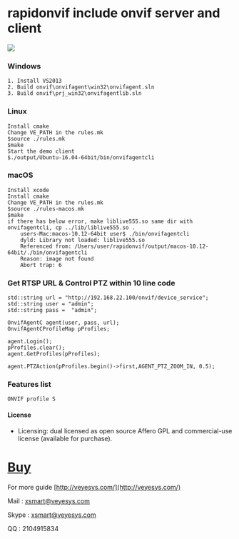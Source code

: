 # rapidonvif include onvif server and client #

![](https://github.com/veyesys/rapidonvif/blob/rapidonvif/onvif/doc/rapidonvif.png)

### Windows ###
	1. Install VS2013
	2. Build onvif\onvifagent\win32\onvifagent.sln
	3. Build onvif\prj_win32\onvifagentlib.sln
	
### Linux ###
	Install cmake 
	Change VE_PATH in the rules.mk
	$source ./rules.mk
	$make
	Start the demo client
	$./output/Ubuntu-16.04-64bit/bin/onvifagentcli  
	
### macOS ###
	Install xcode
	Install cmake 
	Change VE_PATH in the rules.mk
	$source ./rules-macos.mk
	$make 
	if there has below error, make liblive555.so same dir with onvifagentcli, cp ../lib/liblive555.so . 
		users-Mac:macos-10.12-64bit user$ ./bin/onvifagentcli 
		dyld: Library not loaded: liblive555.so
		Referenced from: /Users/user/rapidonvif/output/macos-10.12-64bit/./bin/onvifagentcli
		Reason: image not found
		Abort trap: 6

### Get RTSP URL & Control PTZ within 10 line code
	std::string url = "http://192.168.22.100/onvif/device_service";
	std::string user = "admin";
	std::string pass =  "admin";

	OnvifAgentC agent(user, pass, url);
	OnvifAgentCProfileMap pProfiles;

	agent.Login();
	pProfiles.clear();
	agent.GetProfiles(pProfiles);
	
	agent.PTZAction(pProfiles.begin()->first,AGENT_PTZ_ZOOM_IN, 0.5);

### Features list ###
	ONVIF profile S

#### License ####
* Licensing: dual licensed as open source Affero GPL and commercial-use license (available for purchase).


# [Buy](http://veyesys.com/index.html#license) #


For more guide
[http://veyesys.com/](http://veyesys.com/)

Mail  : [xsmart@veyesys.com](xsmart@veyesys.com)

Skype : xsmart@veyesys.com

QQ    : 2104915834
